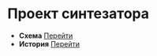 # Проект синтезатора

+ **Схема** [Перейти](./doc/shema.md)
+ **История** [Перейти](./doc/history.md)
